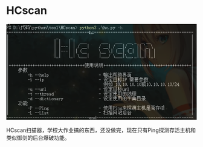 # HCscan

![Snipaste_2021-06-19_10-59-57](.\picture\Snipaste_2021-06-19_10-59-57.png)

HCscan扫描器，学校大作业搞的东西，还没做完，现在只有Ping探测存活主机和类似御剑的后台爆破功能。
